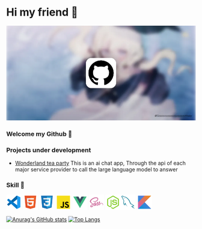 # Hi my friend 👋 

<a href="https://blog.sooooooooooooooooootheby.top/" target="_block">
    <img src="https://github.com/sooooooooooooooooootheby/sooooooooooooooooootheby/blob/main/Canvas-Ruom.webp" alt="cover" >
</a>

### Welcome my Github 🎉

### Projects under development

- [Wonderland tea party](https://github.com/sooooooooooooooooootheby/Wonderland-tea-party) This is an ai chat app, Through the api of each major service provider to call the large language model to answer

### Skill 🛟

<img src="https://github.com/sooooooooooooooooootheby/sooooooooooooooooootheby/blob/main/icon/file_type_vscode_icon_130084.svg" width="40" height="40"/>  <img src="https://github.com/sooooooooooooooooootheby/sooooooooooooooooootheby/blob/main/icon/html_icon_130541.svg" width="40" height="40"/>  <img src="https://github.com/sooooooooooooooooootheby/sooooooooooooooooootheby/blob/main/icon/file_type_css_icon_130661.svg" width="40" height="40"/>  <img src="https://github.com/sooooooooooooooooootheby/sooooooooooooooooootheby/blob/main/icon/file_type_js_official_icon_130509.svg" width="40" height="40"/>  <img src="https://github.com/sooooooooooooooooootheby/sooooooooooooooooootheby/blob/main/icon/file_type_vue_icon_130078.svg" width="40" height="40"/>  <img src="https://github.com/sooooooooooooooooootheby/sooooooooooooooooootheby/blob/main/icon/file_type_sass_icon_130182.svg" width="40" height="40"/>  <img src="https://github.com/sooooooooooooooooootheby/sooooooooooooooooootheby/blob/main/icon/file_type_node_icon_130301.svg" width="40" height="40"/><img src="https://github.com/sooooooooooooooooootheby/sooooooooooooooooootheby/blob/main/icon/file_type_mysql_icon_130379.svg" width="40" height="40"/>  <img src="https://github.com/sooooooooooooooooootheby/sooooooooooooooooootheby/blob/main/icon/file_type_kotlin_icon_130487.svg" width="40" height="40"/>

[![Anurag's GitHub stats](https://github-readme-stats.vercel.app/api?username=sooooooooooooooooootheby&theme=dracula)](https://github.com/anuraghazra/github-readme-stats)
[![Top Langs](https://github-readme-stats.vercel.app/api/top-langs/?username=sooooooooooooooooootheby&theme=dracula&layout=compact)](https://github.com/anuraghazra/github-readme-stats)
